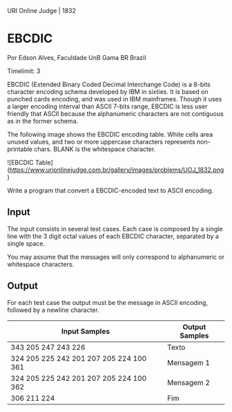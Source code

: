 URI Online Judge | 1832
# EBCDIC

Por Edson Alves, Faculdade UnB Gama BR Brazil

Timelimit: 3

EBCDIC (Extended Binary Coded Decimal Interchange Code) is a 8-bits character encoding schema developed by IBM in sixties. It is based on punched cards encoding, and was used in IBM mainframes. Though it uses a larger encoding interval than ASCII 7-bits range, EBCDIC is less user friendly that ASCII because the alphanumeric characters are not contiguous as in the former schema.


The following image shows the EBCDIC encoding table. White cells area unused values, and two or more uppercase characters represents non-printable chars. BLANK is the whitespace character.

![EBCDIC Table] (https://www.urionlinejudge.com.br/gallery/images/problems/UOJ_1832.png)


Write a program that convert a EBCDIC-encoded text to ASCII encoding.

## Input

The input consists in several test cases. Each case is composed by a single line with the 3 digit octal values of each EBCDIC character, separated by a single space.

You may assume that the messages will only correspond to alphanumeric or whitespace characters.

## Output

For each test case the output must be the message in ASCII encoding, followed by a newline character.

Input Samples|	Output Samples
|-|-|
343 205 247 243 226|Texto
324 205 225 242 201 207 205 224 100 361|Mensagem 1
324 205 225 242 201 207 205 224 100 362|Mensagem 2
306 211 224|Fim